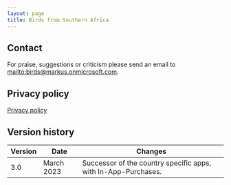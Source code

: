 ```yaml
---
layout: page
title: Birds from Southern Africa
---
```


## Contact

For praise, suggestions or criticism please send an email to <mailto:birds@markus.onmicrosoft.com>.

## Privacy policy

[Privacy policy](privacy-policy.html)

## Version history

| Version | Date           | Changes        |
| ------- | -------------- | -------------- |
| 3.0     | March 2023     | Successor of the country specific apps, with In-App-Purchases. |
